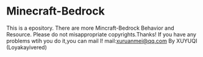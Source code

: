 # Minecraft-Bedrock
This is a epository.
There are more Mincraft-Bedrock Behavior and Resource.
Please do not misappropriate copyrights.Thanks!
If you have any problems wtih you do it,you can mail I!
mail:xuruanmei@qq.com
By XUYUQI (Loyakayivered)
